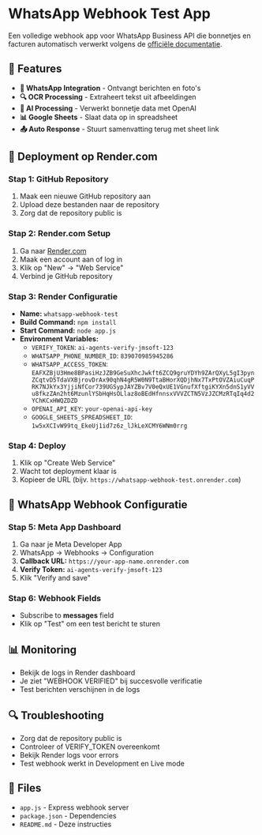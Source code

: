 # WhatsApp Webhook Test App

Een volledige webhook app voor WhatsApp Business API die bonnetjes en facturen automatisch verwerkt volgens de [officiële documentatie](https://developers.facebook.com/docs/whatsapp/cloud-api/guides/set-up-whatsapp-echo-bot).

## 🚀 Features

- **📱 WhatsApp Integration** - Ontvangt berichten en foto's
- **🔍 OCR Processing** - Extraheert tekst uit afbeeldingen
- **🤖 AI Processing** - Verwerkt bonnetje data met OpenAI
- **📊 Google Sheets** - Slaat data op in spreadsheet
- **📤 Auto Response** - Stuurt samenvatting terug met sheet link

## 🚀 Deployment op Render.com

### Stap 1: GitHub Repository
1. Maak een nieuwe GitHub repository aan
2. Upload deze bestanden naar de repository
3. Zorg dat de repository public is

### Stap 2: Render.com Setup
1. Ga naar [Render.com](https://render.com)
2. Maak een account aan of log in
3. Klik op "New" → "Web Service"
4. Verbind je GitHub repository

### Stap 3: Render Configuratie
- **Name:** `whatsapp-webhook-test`
- **Build Command:** `npm install`
- **Start Command:** `node app.js`
- **Environment Variables:**
  - `VERIFY_TOKEN`: `ai-agents-verify-jmsoft-123`
  - `WHATSAPP_PHONE_NUMBER_ID`: `839070985945286`
  - `WHATSAPP_ACCESS_TOKEN`: `EAFXZBjU3Hme8BPasiHzJZB9GeSuXhcJwkft6ZCQ9gruYDYh9ZArQXyL5gI3pynZCqtvD5TdaVXBjrovDrAx90qhN4gR5W0N9TtaBHorXQDjhNx7TxPtOVZAiuCuqPRK7NJkYx3YjjiNfCor739UGSypJAYZBv7V0eQxUE1VGnufXftgiKYXn5dnS1yVVu8fkzZAn2ht6MzunlYSbHqHsOLlaz8oBEdHfnnsxVVVZCTN5VzJZCMzRTqIq4d2YChKCxHWQZDZD`
  - `OPENAI_API_KEY`: `your-openai-api-key`
  - `GOOGLE_SHEETS_SPREADSHEET_ID`: `1w5xXCIvW99tq_EkeUj1id7z6z_lJkLeXCMY6WNm0rrg`

### Stap 4: Deploy
1. Klik op "Create Web Service"
2. Wacht tot deployment klaar is
3. Kopieer de URL (bijv. `https://whatsapp-webhook-test.onrender.com`)

## 🔧 WhatsApp Webhook Configuratie

### Stap 5: Meta App Dashboard
1. Ga naar je Meta Developer App
2. WhatsApp → Webhooks → Configuration
3. **Callback URL:** `https://your-app-name.onrender.com`
4. **Verify Token:** `ai-agents-verify-jmsoft-123`
5. Klik "Verify and save"

### Stap 6: Webhook Fields
- Subscribe to **messages** field
- Klik op "Test" om een test bericht te sturen

## 📊 Monitoring

- Bekijk de logs in Render dashboard
- Je ziet "WEBHOOK VERIFIED" bij succesvolle verificatie
- Test berichten verschijnen in de logs

## 🔍 Troubleshooting

- Zorg dat de repository public is
- Controleer of VERIFY_TOKEN overeenkomt
- Bekijk Render logs voor errors
- Test webhook werkt in Development en Live mode

## 📝 Files

- `app.js` - Express webhook server
- `package.json` - Dependencies
- `README.md` - Deze instructies
